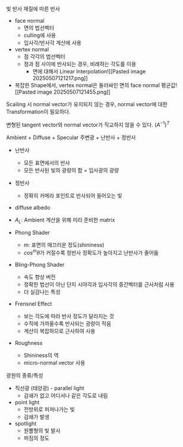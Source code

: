 빛 반사
재질에 따른 반사

- face normal
	- 면의 법선벡터
	- culling에 사용
	- 입사각/반사각 계산에 사용
- vertex normal
	- 점 각각의 법선벡터
	- 점과 점 사이에 반사되는 경우, 비례하는 각도를 이용
		- 면에 대해서 Linear Interpolation![[Pasted image 20250507121217.png]]
- 복잡한 Shape에서, vertex normal은 둘러싸인 면의 face normal 평균값![[Pasted image 20250507121455.png]]

Scailing 시 normal vector가 유지되지 않는 경우, normal vector에 대한 Transformation이 필요하다.

변형된 tangent vector와 normal vector가 직교하지 않을 수 있다.
$(A^{-1})^T$

Ambient + Diffuse + Specular 
주변광 + 난반사 + 정반사

- 난반사
	- 모든 표면에서의 반사
	- 모든 반사된 빛의 광량의 합 = 입사광의 광량
- 정반사
	- 정확히 카메라 포인트로 반사되어 들어오는 빛
- diffuse albedo
- $A_L$: Ambient 계산을 위해 미리 준비한 matrix

- Phong Shader
	- m: 표면의 매끄러운 정도(shininess)
	- $cos^{m}\theta$가 커질수록 정반사 정확도가 높아지고 난반사가 줄어듦
- Bling-Phong Shader
	- 속도 향상 버전
	- 정확한 법선이 아닌 단지 시야각과 입사각의 중간벡터를 근사처럼 사용
	- 더 실감나는 특성

- Frensnel Effect
	- 보는 각도에 따라 반사 정도가 달라지는 것
	- 수직에 가까울수록 반사되는 광량이 적음
	- 계산이 복잡하므로 근사하여 사용

- Roughness
	- Shininess의 역
	- micro-normal vector 사용

광원의 종류/특성
- 직선광 (태양광) - parallel light
	- 감쇄가 없고 어디서나 같은 각도로 내림
- point light
	- 전방위로 퍼져나가는 빛
	- 감쇄가 발생
- spotlight
	- 원뿔형의 빛 발사
	- 퍼짐의 정도